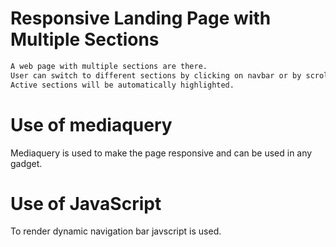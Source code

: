 # Responsive Landing Page with Multiple Sections
```bash
A web page with multiple sections are there.
User can switch to different sections by clicking on navbar or by scrolling the page.
Active sections will be automatically highlighted. 
```
# Use of mediaquery
Mediaquery is used to make the page responsive and can be used in any gadget.

# Use of JavaScript
To render dynamic navigation bar javscript is used.
